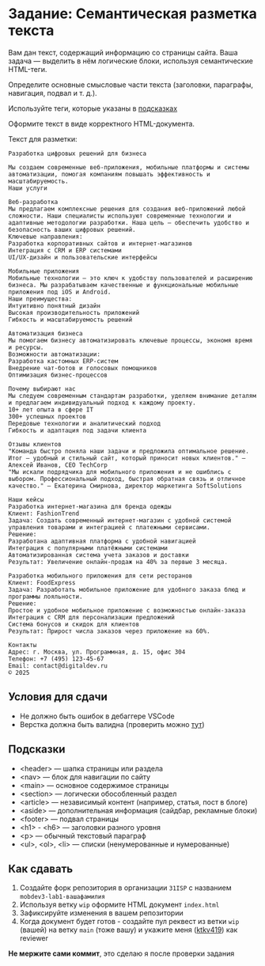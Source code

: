 # Задание: Семантическая разметка текста

Вам дан текст, содержащий информацию со страницы сайта. Ваша задача — выделить в нём логические блоки, используя семантические HTML-теги.

Определите основные смысловые части текста (заголовки, параграфы, навигация, подвал и т. д.).

Используйте теги, которые указаны в [подсказках](#подсказки)

Оформите текст в виде корректного HTML-документа.

Текст для разметки:

```
Разработка цифровых решений для бизнеса

Мы создаем современные веб-приложения, мобильные платформы и системы автоматизации, помогая компаниям повышать эффективность и масштабируемость.
Наши услуги

Веб-разработка
Мы предлагаем комплексные решения для создания веб-приложений любой сложности. Наши специалисты используют современные технологии и адаптивные методологии разработки. Наша цель — обеспечить удобство и безопасность ваших цифровых решений.
Ключевые направления:
Разработка корпоративных сайтов и интернет-магазинов
Интеграция с CRM и ERP системами
UI/UX-дизайн и пользовательские интерфейсы

Мобильные приложения
Мобильные технологии — это ключ к удобству пользователей и расширению бизнеса. Мы разрабатываем качественные и функциональные мобильные приложения под iOS и Android.
Наши преимущества:
Интуитивно понятный дизайн
Высокая производительность приложений
Гибкость и масштабируемость решений

Автоматизация бизнеса
Мы помогаем бизнесу автоматизировать ключевые процессы, экономя время и ресурсы.
Возможности автоматизации:
Разработка кастомных ERP-систем
Внедрение чат-ботов и голосовых помощников
Оптимизация бизнес-процессов

Почему выбирают нас
Мы следуем современным стандартам разработки, уделяем внимание деталям и предлагаем индивидуальный подход к каждому проекту.
10+ лет опыта в сфере IT
300+ успешных проектов
Передовые технологии и аналитический подход
Гибкость и адаптация под задачи клиента

Отзывы клиентов
"Команда быстро поняла наши задачи и предложила оптимальное решение. Итог — удобный и стильный сайт, который приносит новых клиентов." — Алексей Иванов, CEO TechCorp
"Мы искали подрядчика для мобильного приложения и не ошиблись с выбором. Профессиональный подход, быстрая обратная связь и отличное качество." — Екатерина Смирнова, директор маркетинга SoftSolutions

Наши кейсы
Разработка интернет-магазина для бренда одежды
Клиент: FashionTrend
Задача: Создать современный интернет-магазин с удобной системой управления товарами и интеграцией с платежными сервисами.
Решение:
Разработана адаптивная платформа с удобной навигацией
Интеграция с популярными платёжными системами
Автоматизированная система учета заказов и доставки
Результат: Увеличение онлайн-продаж на 40% за первые 3 месяца.

Разработка мобильного приложения для сети ресторанов
Клиент: FoodExpress
Задача: Разработать мобильное приложение для удобного заказа блюд и программы лояльности.
Решение:
Простое и удобное мобильное приложение с возможностью онлайн-заказа
Интеграция с CRM для персонализации предложений
Система бонусов и скидок для клиентов
Результат: Прирост числа заказов через приложение на 60%.

Контакты
Адрес: г. Москва, ул. Программная, д. 15, офис 304
Телефон: +7 (495) 123-45-67
Email: contact@digitaldev.ru
© 2025
```

## Условия для сдачи

- Не должно быть ошибок в дебаггере VSCode
- Верстка должна быть валидна (проверить можно [тут](https://validator.w3.org/))

## Подсказки

- &lt;header&gt; — шапка страницы или раздела
- &lt;nav&gt; — блок для навигации по сайту
- &lt;main&gt; — основное содержимое страницы
- &lt;section&gt; — логически обособленный раздел
- &lt;article&gt; — независимый контент (например, статья, пост в блоге)
- &lt;aside&gt; — дополнительная информация (сайдбар, рекламные блоки)
- &lt;footer&gt; — подвал страницы
- &lt;h1&gt; - &lt;h6&gt; — заголовки разного уровня
- &lt;p&gt; — обычный текстовый параграф
- &lt;ul&gt;, &lt;ol&gt;, &lt;li&gt; — списки (ненумерованные и нумерованные)

## Как сдавать

1. Создайте форк репозитория в организации `31ISP` с названием `mobdev3-lab1-вашафамилия`
2. Используя ветку `wip` оформите HTML документ `index.html`
3. Зафиксируйте изменения в вашем репозитории
4. Когда документ будет готов - создайте пул реквест из ветки `wip` (вашей) на ветку `main` (тоже вашу) и укажите меня ([ktkv419](https://github.com/ktkv419)) как reviewer

**Не мержите сами коммит**, это сделаю я после проверки задания

